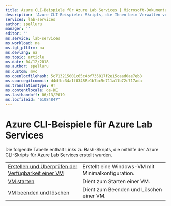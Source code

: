 ```yaml
---
title: Azure CLI-Beispiele für Azure Lab Services | Microsoft-Dokumentation
description: 'Azure CLI-Beispiele: Skripts, die Ihnen beim Verwalten von Labs in Azure Lab Services helfen'
services: lab-services
author: spelluru
manager: ''
editor: ''
ms.service: lab-services
ms.workload: na
ms.tgt_pltfrm: na
ms.devlang: na
ms.topic: article
ms.date: 04/12/2018
ms.author: spelluru
ms.custom: mvc
ms.openlocfilehash: 5c713215001c65c4bf735817f2e15caad0ae7eb8
ms.sourcegitcommit: d4dfbc34a1f03488e1b7bc5e711a11b72c717ada
ms.translationtype: HT
ms.contentlocale: de-DE
ms.lasthandoff: 06/13/2019
ms.locfileid: "61084847"
---
```

# <a name="azure-cli-samples-for-azure-lab-services"></a>Azure CLI-Beispiele für Azure Lab Services

Die folgende Tabelle enthält Links zu Bash-Skripts, die mithilfe der Azure CLI-Skripts für Azure Lab Services erstellt wurden. 

| | |
|---|---|
| [Erstellen und Überprüfen der Verfügbarkeit einer VM](scripts/create-verify-virtual-machine-in-lab-cli.md?toc=%2fcli%2fazure%2ftoc.json) | Erstellt eine Windows-VM mit Minimalkonfiguration. |
| [VM starten](scripts/start-connect-virtual-machine-in-lab-cli.md?toc=%2fcli%2fazure%2ftoc.json) | Dient zum Starten einer VM. |
| [VM beenden und löschen](scripts/stop-delete-virtual-machine-in-lab-cli.md?toc=%2fcli%2fazure%2ftoc.json) | Dient zum Beenden und Löschen einer VM. |
